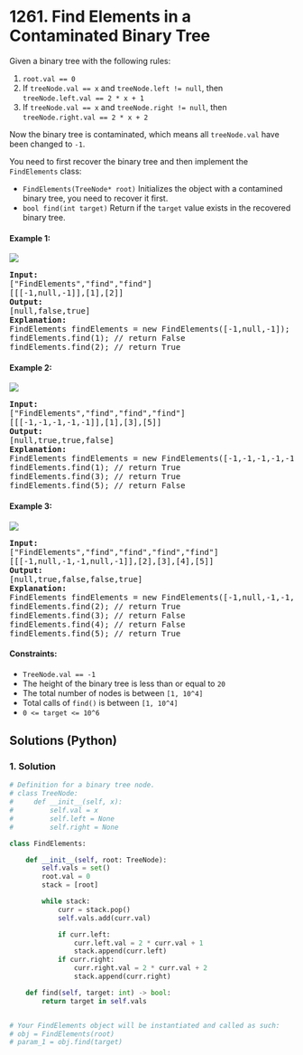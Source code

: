 # 1261. Find Elements in a Contaminated Binary Tree
Given a binary tree with the following rules:
1. ```root.val == 0```
2. If ```treeNode.val == x``` and ```treeNode.left != null```, then ```treeNode.left.val == 2 * x + 1```
3. If ```treeNode.val == x``` and ```treeNode.right != null```, then ```treeNode.right.val == 2 * x + 2```

Now the binary tree is contaminated, which means all ```treeNode.val``` have been changed to ```-1```.

You need to first recover the binary tree and then implement the ```FindElements``` class:
* ```FindElements(TreeNode* root)``` Initializes the object with a contamined binary tree, you need to recover it first.
* ```bool find(int target)``` Return if the ```target``` value exists in the recovered binary tree.

#### Example 1:
![](https://assets.leetcode.com/uploads/2019/11/06/untitled-diagram-4-1.jpg)
<pre>
<strong>Input:</strong>
["FindElements","find","find"]
[[[-1,null,-1]],[1],[2]]
<strong>Output:</strong>
[null,false,true]
<strong>Explanation:</strong>
FindElements findElements = new FindElements([-1,null,-1]);
findElements.find(1); // return False
findElements.find(2); // return True
</pre>

#### Example 2:
![](https://assets.leetcode.com/uploads/2019/11/06/untitled-diagram-4.jpg)
<pre>
<strong>Input:</strong>
["FindElements","find","find","find"]
[[[-1,-1,-1,-1,-1]],[1],[3],[5]]
<strong>Output:</strong>
[null,true,true,false]
<strong>Explanation:</strong>
FindElements findElements = new FindElements([-1,-1,-1,-1,-1]);
findElements.find(1); // return True
findElements.find(3); // return True
findElements.find(5); // return False
</pre>

#### Example 3:
![](https://assets.leetcode.com/uploads/2019/11/07/untitled-diagram-4-1-1.jpg)
<pre>
<strong>Input:</strong>
["FindElements","find","find","find","find"]
[[[-1,null,-1,-1,null,-1]],[2],[3],[4],[5]]
<strong>Output:</strong>
[null,true,false,false,true]
<strong>Explanation:</strong>
FindElements findElements = new FindElements([-1,null,-1,-1,null,-1]);
findElements.find(2); // return True
findElements.find(3); // return False
findElements.find(4); // return False
findElements.find(5); // return True
</pre>

#### Constraints:
* ```TreeNode.val == -1```
* The height of the binary tree is less than or equal to ```20```
* The total number of nodes is between ```[1, 10^4]```
* Total calls of ```find()``` is between ```[1, 10^4]```
* ```0 <= target <= 10^6```

## Solutions (Python)

### 1. Solution
```Python
# Definition for a binary tree node.
# class TreeNode:
#     def __init__(self, x):
#         self.val = x
#         self.left = None
#         self.right = None

class FindElements:

    def __init__(self, root: TreeNode):
        self.vals = set()
        root.val = 0
        stack = [root]

        while stack:
            curr = stack.pop()
            self.vals.add(curr.val)

            if curr.left:
                curr.left.val = 2 * curr.val + 1
                stack.append(curr.left)
            if curr.right:
                curr.right.val = 2 * curr.val + 2
                stack.append(curr.right)

    def find(self, target: int) -> bool:
        return target in self.vals


# Your FindElements object will be instantiated and called as such:
# obj = FindElements(root)
# param_1 = obj.find(target)
```
